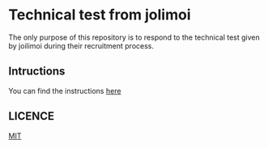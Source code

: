 # Technical test from jolimoi
The only purpose of this repository is to respond to the technical test given by joilimoi during their recruitment process.

## Intructions 
You can find the instructions [here](https://github.com/Jolimoi/data-analyst-interview)

## LICENCE
[MIT](https://choosealicense.com/licenses/mit/)